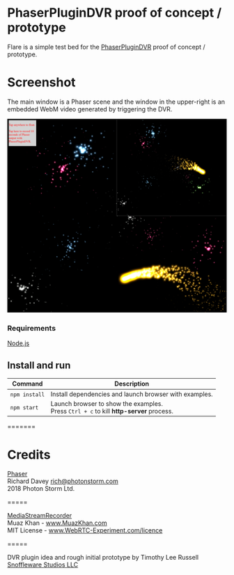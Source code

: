 # PhaserPluginDVR proof of concept / prototype

Flare is a simple test bed for the [PhaserPluginDVR](https://github.com/timothyleerussell/phaser-plugin-dvr) proof of concept / prototype.

# Screenshot

The main window is a Phaser scene and the window in the upper-right is an embedded WebM video generated by triggering the DVR.

![Flare test bed screenshot](https://raw.githubusercontent.com/timothyleerussell/flare/master/img/PhaserPluginDVR-Flare-test-bed.PNG)

### Requirements

[Node.js](https://nodejs.org)

## Install and run

| Command | Description |
|---------|-------------|
| `npm install` | Install dependencies and launch browser with examples.|
| `npm start` | Launch browser to show the examples. <br> Press `Ctrl + c` to kill **http-server** process. |

=======

# Credits

[Phaser](https://github.com/photonstorm/phaser)  
Richard Davey <rich@photonstorm.com>  
2018 Photon Storm Ltd.  

=====

[MediaStreamRecorder](https://github.com/streamproc/MediaStreamRecorder)  
Muaz Khan     - www.MuazKhan.com  
MIT License   - www.WebRTC-Experiment.com/licence  

=====

DVR plugin idea and rough initial prototype by Timothy Lee Russell  
[Snoffleware Studios LLC](https://snoffleware.com)  

